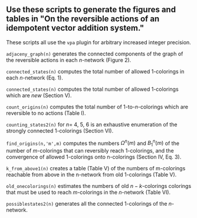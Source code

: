 ## Use these scripts to generate the figures and tables in "On the reversible actions of an idempotent vector addition system."

These scripts all use the `vpa` plugin for arbitrary increased integer precision.

`adjaceny_graph(n)` generates the connected components of the graph of the reversible actions in each $n$-network (Figure 2).

`connected_states(n)` computes the total number of allowed 1-colorings in each $n$-network (Eq. 1).

`connected_states(n)` computes the total number of allowed 1-colorings which are *new* (Section V).

`count_origins(n)` computes the total number of 1-to-$n$-colorings which are reversible to no actions (Table I).

`counting_states2(n)` for $n =\:4,\:5,\:6$ is an exhaustive enumeration of the strongly connected 1-colorings (Section VI).

`find_origins(n,'m',m)` computes the numbers $\Omega^n\left(m\right)$ and $B_1^n\left(m\right)$ of the number of $m$-colorings that can reversibly reach 1-colorings, and the convergence of allowed 1-colorings onto n-colorings (Section IV, Eq. 3).

`k_from_above1(n)` creates a table (Table V) of the numbers of m-colorings reachable from above in the n-network from old 1-colorings (Table V).

`old_onecolorings(n)` estimates the numbers of old $n-k$-colorings colorings that must be used to reach $m$-colorings in the $n$-network (Table VI).

`possiblestates2(n)` generates all the connected 1-colorings of the $n$-network.


